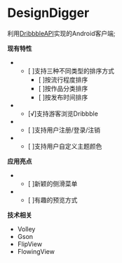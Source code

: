# DesignDigger
利用[DribbbleAPI](http://developer.dribbble.com/)实现的Android客户端;

**现有特性**
- - [ ]支持三种不同类型的排序方式
     - [ ]按流行程度排序
     - [ ]按作品分类排序
     - [ ]按发布时间排序
- - [√]支持游客浏览Dribbble 
- - [ ]支持用户注册/登录/注销
- - [ ]支持用户自定义主题颜色

**应用亮点**
- - [ ]新颖的侧滑菜单
- - [ ]有趣的预览方式

**技术相关**
- Volley
- Gson
- FlipView
- FlowingView

